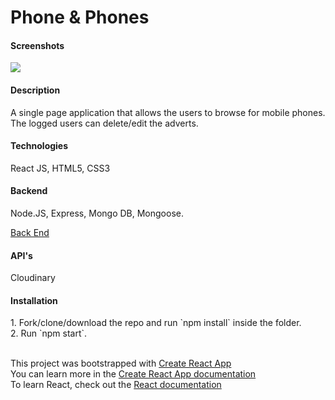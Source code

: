 <h1>Phone & Phones</h1>

<!-- <a href="https://yordankrushkov.github.io/properties/"><h2>Rent Buy Sell</h2></a> -->


<h4>Screenshots</h4>
<img src="https://res.cloudinary.com/zltgrd/image/upload/v1627492490/Screenshot_2_ar5le5.png"/>


<h4>Description</h4>
A single page application that allows the users to browse for mobile phones. The logged users can delete/edit the adverts.

<h4>Technologies</h4>
React JS, HTML5, CSS3

<h4>Backend</h4>
Node.JS, Express, Mongo DB, Mongoose.

<a href="https://github.com/YordanKrushkov/back-end-properties">Back End</a>

<h4>API's</h4>
Cloudinary

<h4>Installation</h4>
1. Fork/clone/download the repo and run `npm install` inside the folder.<br/> 
2. Run `npm start`.<br/> 
<br/> 

This project was bootstrapped with [Create React App](https://github.com/facebook/create-react-app)</br>
You can learn more in the [Create React App documentation](https://create-react-app.dev/docs/getting-started/)</br>
To learn React, check out the [React documentation](https://reactjs.org/)